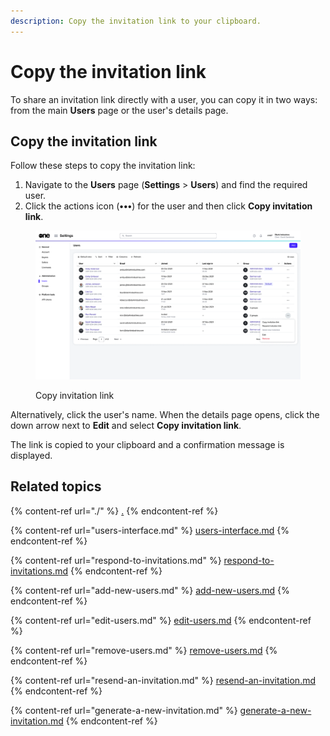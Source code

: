 ```yaml
---
description: Copy the invitation link to your clipboard.
---
```


# Copy the invitation link

To share an invitation link directly with a user, you can copy it in two ways: from the main **Users** page or the user's details page.

## Copy the invitation link

Follow these steps to copy the invitation link:

1. Navigate to the **Users** page (**Settings** > **Users**) and find the required user.
2. Click the actions icon (**•••**) for the user and then click **Copy invitation link**.&#x20;

<figure><img src="../../../.gitbook/assets/image (418).png" alt=""><figcaption><p>Copy invitation link</p></figcaption></figure>

Alternatively, click the user's name. When the details page opens, click the down arrow next to **Edit** and select **Copy invitation link**.&#x20;

The link is copied to your clipboard and a confirmation message is displayed.&#x20;

## Related topics

{% content-ref url="./" %}
[.](./)
{% endcontent-ref %}

{% content-ref url="users-interface.md" %}
[users-interface.md](users-interface.md)
{% endcontent-ref %}

{% content-ref url="respond-to-invitations.md" %}
[respond-to-invitations.md](respond-to-invitations.md)
{% endcontent-ref %}

{% content-ref url="add-new-users.md" %}
[add-new-users.md](add-new-users.md)
{% endcontent-ref %}

{% content-ref url="edit-users.md" %}
[edit-users.md](edit-users.md)
{% endcontent-ref %}

{% content-ref url="remove-users.md" %}
[remove-users.md](remove-users.md)
{% endcontent-ref %}

{% content-ref url="resend-an-invitation.md" %}
[resend-an-invitation.md](resend-an-invitation.md)
{% endcontent-ref %}

{% content-ref url="generate-a-new-invitation.md" %}
[generate-a-new-invitation.md](generate-a-new-invitation.md)
{% endcontent-ref %}
